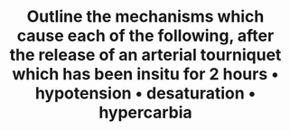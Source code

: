 ---
title: "Outline the mechanisms which cause each of the following, after the release of an arterial tourniquet which has been insitu for 2 hours • hypotension • desaturation • hypercarbia"
entityType: SAQ
exam: PEX
college: ANZCA
year: 2024
sitting: A
question: 15
passRate: 43
lo:
- "[[BT_PO 1.47]]"
- "[[BT_PO 1.82b]]"
- "[[BT_RT 1.10]]"
- "[[BT_PO 1.29]]"
- "[[BT_PO 1.79]]"
EC_expectedDomains:
- "hypotension"
- "desaturation"
- "hypercarbia"
EC_extraCredit:
- "detail provided above"
- "covering all 3 elements of the question"
- "understanding the limitations and time course of hypoxic pulmonary vasoconstriction"
EC_errorsCommon:
- "inadequate explanation for hypotension, sometimes limited to “vasodilation”"
- "failing to consider venodilation, with increased venous capacitance and decreased venous return"
- "only considering the effect on the vasculature within the ischaemic limb, or the systemic vascular effects, but not both"
- "most candidates failed to recognise the principal mechanism for desaturation"
- "many candidates asserted that CO2 is a product of anaerobic metabolism"
- "some candidates attributed the changes to inflammatory mechanisms, citing the production of cytokines, bradykinin, etc."
---